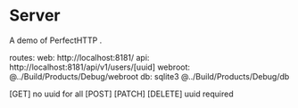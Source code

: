 # Server

A demo of PerfectHTTP .

routes:
web: http://localhost:8181/
api: http://localhost:8181/api/v1/users/[uuid]
webroot: @../Build/Products/Debug/webroot
db: sqlite3 @../Build/Products/Debug/db

[GET] no uuid for all
[POST] [PATCH] [DELETE] uuid required
